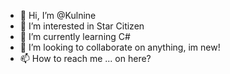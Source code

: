 - 👋 Hi, I’m @Kulnine
- 👀 I’m interested in Star Citizen
- 🌱 I’m currently learning C#
- 💞️ I’m looking to collaborate on anything, im new!
- 📫 How to reach me ... on here?

<!---
Kulnine/Kulnine is a ✨ special ✨ repository because its `README.md` (this file) appears on your GitHub profile.
You can click the Preview link to take a look at your changes.
--->
